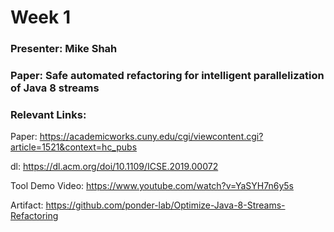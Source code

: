 
# Week 1

### Presenter: Mike Shah

### Paper: Safe automated refactoring for intelligent parallelization of Java 8 streams

### Relevant Links:

Paper: https://academicworks.cuny.edu/cgi/viewcontent.cgi?article=1521&context=hc_pubs

dl: https://dl.acm.org/doi/10.1109/ICSE.2019.00072

Tool Demo Video: https://www.youtube.com/watch?v=YaSYH7n6y5s

Artifact: https://github.com/ponder-lab/Optimize-Java-8-Streams-Refactoring

